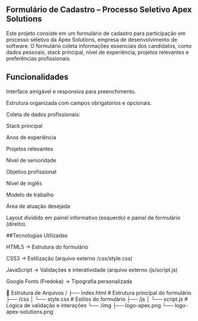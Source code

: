 ## Formulário de Cadastro – Processo Seletivo Apex Solutions

Este projeto consiste em um formulário de cadastro para participação em processo seletivo da Apex Solutions, empresa de desenvolvimento de software. O formulário coleta informações essenciais dos candidatos, como dados pessoais, stack principal, nível de experiência, projetos relevantes e preferências profissionais.

## Funcionalidades

Interface amigável e responsiva para preenchimento.

Estrutura organizada com campos obrigatórios e opcionais.

Coleta de dados profissionais:

Stack principal

Anos de experiência

Projetos relevantes

Nível de senioridade

Objetivo profissional

Nível de inglês

Modelo de trabalho

Área de atuação desejada

Layout dividido em painel informativo (esquerdo) e painel de formulário (direito).

##Tecnologias Utilizadas

HTML5 → Estrutura do formulário

CSS3 → Estilização (arquivo externo /css/style.css)

JavaScript → Validações e interatividade (arquivo externo /js/script.js)

Google Fonts (Fredoka) → Tipografia personalizada

📂 Estrutura de Arquivos
/
├── index.html          # Estrutura principal do formulário
├── /css
│   └── style.css       # Estilos do formulário
├── /js
│   └── script.js       # Lógica de validação e interações
└── /img
    ├── logo-apex.png
    └── logo-apex-solutions.png
